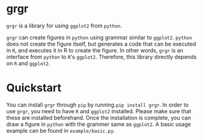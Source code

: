 # grgr
`grgr` is a library for using `ggplot2` from `python`.  

`grgr` can create figures in `python` using grammar similar to `ggplot2`. `python` does not create the figure itself, but generates a code that can be executed in `R`, and executes it in R to create the figure. In other words, `grgr` is an interface from `python` to `R`'s `ggplot2`. Therefore, this library directly depends on `R` and `ggplot2`.

# Quickstart
You can install `grgr` through `pip` by running `pip install grgr`. In order to use `grgr`, you need to have `R` and `ggplot2` installed. Please make sure that these are installed beforehand. Once the installation is complete, you can draw a figure in `python` with the grammer same as `ggplot2`. A basic usage example can be found in `example/basic.py`.
